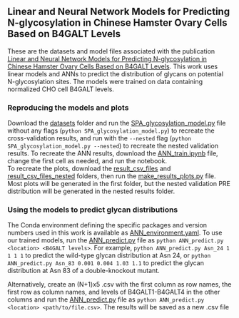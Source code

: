 ## Linear and Neural Network Models for Predicting N-glycosylation in Chinese Hamster Ovary Cells Based on B4GALT Levels
These are the datasets and model files associated with the publication [Linear and Neural Network Models for Predicting N-glycosylation in Chinese Hamster Ovary Cells Based on B4GALT Levels](https://doi.org/10.1101/2023.04.13.536762). This work uses linear models and ANNs to predict the distribution of glycans on potential N-glycosylation sites. The models were trained on data containing normalized CHO cell B4GALT levels.<br>

### Reproducing the models and plots
Download the [datasets](datasets) folder and run the [SPA\_glycosylation\_model.py](SPA_glycosylation_model.py) file without any flags (`python SPA_glycosylation_model.py`) to recreate the cross-validation results, and run with the `--nested` flag (`python SPA_glycosylation_model.py --nested`) to recreate the nested validation results. To recreate the ANN results, download the [ANN\_train.ipynb](ANN_train.ipynb) file, change the first cell as needed, and run the notebook.<br>
To recreate the plots, download the [result\_csv\_files](result_csv_files) and [result\_csv\_files\_nested](result_csv_files_nested) folders, then run the [make\_results\_plots.py](make_results_plots.py) file. Most plots will be generated in the first folder, but the nested validation PRE distribution will be generated in the nested results folder.

### Using the models to predict glycan distributions
The Conda environment defining the specific packages and version numbers used in this work is available as [ANN\_environment.yaml](ANN_environment.yaml). To use our trained models, run the [ANN\_predict.py](ANN_predict.py) file as `python ANN_predict.py <location> <B4GALT levels>`. For example, `python ANN_predict.py Asn_24 1 1 1 1` to predict the wild-type glycan distribution at Asn 24, or `python ANN_predict.py Asn_83 0.001 0.004 1.03 1.1` to predict the glycan distribution at Asn 83 of a double-knockout mutant.

Alternatively, create an (N+1)x5 .csv with the first column as row names, the first row as column names, and levels of B4GALT1-B4GALT4 in the other columns and run the [ANN\_predict.py](ANN_predict.py) file as `python ANN_predict.py <location> <path/to/file.csv>`. The results will be saved as a new .csv file
